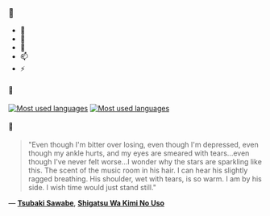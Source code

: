 ### 👋

- 🔭
- 🌱
- 💬
- 📫
- ⚡

#### 🧏

[![Most used languages](https://github-readme-stats-aynah.vercel.app/api/top-langs/?username=aynh&theme=solarized-dark&langs_count=6&layout=compact&hide_title=true)](https://github.com/anuraghazra/github-readme-stats#gh-dark-mode-only)
[![Most used languages](https://github-readme-stats-aynah.vercel.app/api/top-langs/?username=aynh&theme=solarized-light&langs_count=6&layout=compact&hide_title=true)](https://github.com/anuraghazra/github-readme-stats#gh-light-mode-only)

#### 💬

> "Even though I'm bitter over losing, even though I'm depressed, even though my ankle hurts, and my eyes are smeared with tears...even though I've never felt worse...I wonder why the stars are sparkling like this. The scent of the music room in his hair. I can hear his slightly ragged breathing. His shoulder, wet with tears, is so warm. I am by his side. I wish time would just stand still."

&mdash; [**Tsubaki Sawabe**](https://myanimelist.net/character.php?q=Tsubaki%20Sawabe&cat=character), [**Shigatsu Wa Kimi No Uso**](https://myanimelist.net/search/all?q=Shigatsu%20Wa%20Kimi%20No%20Uso&cat=all)
